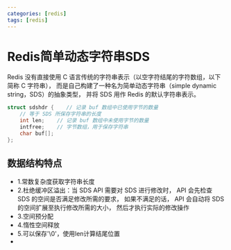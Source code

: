 ```yaml
---
categories: [redis]
tags: [redis]
---
```

# Redis简单动态字符串SDS

Redis 没有直接使用 C 语言传统的字符串表示（以空字符结尾的字符数组，以下简称 C 字符串）， 而是自己构建了一种名为简单动态字符串（simple dynamic string，SDS）的抽象类型， 并将 SDS 用作 Redis 的默认字符串表示。

```c
struct sdshdr {    // 记录 buf 数组中已使用字节的数量
    // 等于 SDS 所保存字符串的长度
    int len;    // 记录 buf 数组中未使用字节的数量
    intfree;    // 字节数组，用于保存字符串
    char buf[];
};
```

## 数据结构特点

- 1.常数复杂度获取字符串长度
- 2.杜绝缓冲区溢出：当 SDS API 需要对 SDS 进行修改时， API 会先检查 SDS 的空间是否满足修改所需的要求， 如果不满足的话， API 会自动将 SDS 的空间扩展至执行修改所需的大小， 然后才执行实际的修改操作
- 3.空间预分配
- 4.惰性空间释放
- 5.可以保存'\0'，使用len计算结尾位置
-
